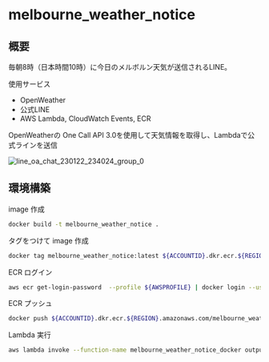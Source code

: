 # melbourne_weather_notice

## 概要

毎朝8時（日本時間10時）に今日のメルボルン天気が送信されるLINE。

使用サービス

- OpenWeather
- 公式LINE
- AWS Lambda, CloudWatch Events, ECR

OpenWeatherの One Call API 3.0を使用して天気情報を取得し、Lambdaで公式ラインを送信

![line_oa_chat_230122_234024_group_0](https://user-images.githubusercontent.com/56143537/213916367-f27f5753-b03e-4ed8-84ea-242aa19e1e41.png)

## 環境構築

image 作成

```zsh
docker build -t melbourne_weather_notice .
```

タグをつけて image 作成

```zsh
docker tag melbourne_weather_notice:latest ${ACCOUNTID}.dkr.ecr.${REGION}.amazonaws.com/melbourne_weather_notice:latest
```

ECR ログイン

```zsh
aws ecr get-login-password  --profile ${AWSPROFILE} | docker login --username AWS --password-stdin ${ACCOUNTID}.dkr.ecr.${REGION}.amazonaws.com
```

ECR プッシュ

```zsh
docker push ${ACCOUNTID}.dkr.ecr.${REGION}.amazonaws.com/melbourne_weather_notice:latest
```

Lambda 実行

```zsh
aws lambda invoke --function-name melbourne_weather_notice_docker output ; cat output
```
